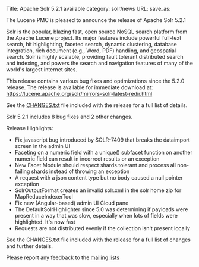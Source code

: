 Title: Apache Solr 5.2.1 available
category: solr/news
URL: 
save_as: 

The Lucene PMC is pleased to announce the release of Apache Solr 5.2.1

Solr is the popular, blazing fast, open source NoSQL search platform from the Apache Lucene project. Its major features include powerful full-text search, hit highlighting, faceted search, dynamic clustering, database integration, rich document (e.g., Word, PDF) handling, and geospatial search. Solr is highly scalable, providing fault tolerant distributed search and indexing, and powers the search and navigation features of many of the world's largest internet sites.

This release contains various bug fixes and optimizations since the 5.2.0 release. The release is available for immediate download at:
<https://lucene.apache.org/solr/mirrors-solr-latest-redir.html>

See the [CHANGES.txt](/solr/5_2_1/changes/Changes.html) file included with the release for a full list of details.

Solr 5.2.1 includes 8 bug fixes and 2 other changes.

Release Highlights:

* Fix javascript bug introduced by SOLR-7409 that breaks the dataimport screen in the admin UI
* Faceting on a numeric field with a unique() subfacet function on another numeric field can result in incorrect results or an exception
* New Facet Module should respect shards.tolerant and process all non-failing shards instead of throwing an exception
* A request with a json content type but no body caused a null pointer exception
* SolrOutputFormat creates an invalid solr.xml in the solr home zip for MapReduceIndexerTool
* Fix new (Angular-based) admin UI Cloud pane
* The DefaultSolrHighlighter since 5.0 was determining if payloads were present in a way that was slow, especially when lots of fields were highlighted. It's now fast
* Requests are not distributed evenly if the collection isn't present locally

See the CHANGES.txt file included with the release for a full list of changes and further details.

Please report any feedback to the [mailing lists](https://lucene.apache.org/solr/discussion.html)

